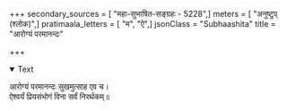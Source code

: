 +++
secondary_sources = [ "महा-सुभाषित-सङ्ग्रहः - 5228",]
meters = [ "अनुष्टुप् (श्लोक)",]
pratimaala_letters = [ "म", "ऐ",]
jsonClass = "Subhaashita"
title = "आरोग्यं परमानन्दः"

+++

<details open><summary>Text</summary>

आरोग्यं परमानन्दः सुखमुत्साह एव च।  
ऐश्वर्यं प्रियसंभोगं विना सर्वं निरर्थकम्॥
</details>
